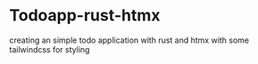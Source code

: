 # Todoapp-rust-htmx

creating an simple todo application with rust and htmx with some tailwindcss for styling
